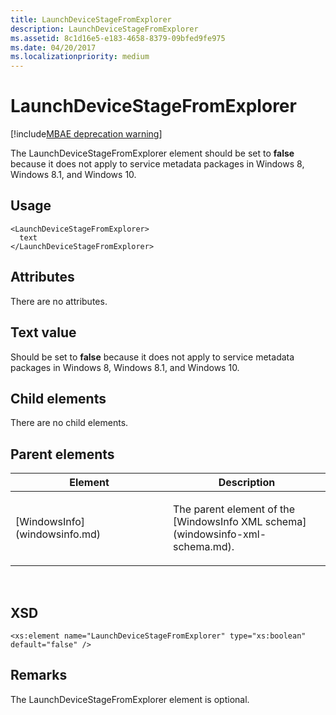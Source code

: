 ```yaml
---
title: LaunchDeviceStageFromExplorer
description: LaunchDeviceStageFromExplorer
ms.assetid: 8c1d16e5-e183-4658-8379-09bfed9fe975
ms.date: 04/20/2017
ms.localizationpriority: medium
---
```


# LaunchDeviceStageFromExplorer

[!include[MBAE deprecation warning](mbae-deprecation-warning.md)]

The LaunchDeviceStageFromExplorer element should be set to **false** because it does not apply to service metadata packages in Windows 8, Windows 8.1, and Windows 10.

## <span id="Usage"></span><span id="usage"></span><span id="USAGE"></span>Usage


``` syntax
<LaunchDeviceStageFromExplorer>
  text
</LaunchDeviceStageFromExplorer>
```

## <span id="Attributes"></span><span id="attributes"></span><span id="ATTRIBUTES"></span>Attributes


There are no attributes.

## <span id="Text_value"></span><span id="text_value"></span><span id="TEXT_VALUE"></span>Text value


Should be set to **false** because it does not apply to service metadata packages in Windows 8, Windows 8.1, and Windows 10.

## <span id="Child_elements"></span><span id="child_elements"></span><span id="CHILD_ELEMENTS"></span>Child elements


There are no child elements.

## <span id="Parent_elements"></span><span id="parent_elements"></span><span id="PARENT_ELEMENTS"></span>Parent elements


<table>
<colgroup>
<col width="50%" />
<col width="50%" />
</colgroup>
<thead>
<tr class="header">
<th>Element</th>
<th>Description</th>
</tr>
</thead>
<tbody>
<tr class="odd">
<td><p>[WindowsInfo](windowsinfo.md)</p></td>
<td><p>The parent element of the [WindowsInfo XML schema](windowsinfo-xml-schema.md).</p></td>
</tr>
</tbody>
</table>

 

## <span id="XSD"></span><span id="xsd"></span>XSD


``` syntax
<xs:element name="LaunchDeviceStageFromExplorer" type="xs:boolean" default="false" />
```

## <span id="Remarks"></span><span id="remarks"></span><span id="REMARKS"></span>Remarks


The LaunchDeviceStageFromExplorer element is optional.

 

 





